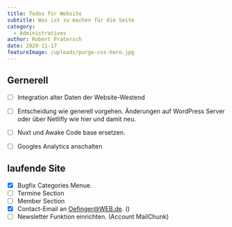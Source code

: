 ```yaml
---
title: Todos für Website
subtitle: Was ist zu machen für die Seite
category:
  - Administratives
author: Robert Pratersch
date: 2020-11-17
featureImage: /uploads/purge-css-hero.jpg
---
```


## Gernerell

- [ ] Integration alter Daten der Website-Westend

- [ ] Entscheidung wie generell vorgehen. Änderungen auf WordPress Server oder über Netlifly wie hier und damit neu.

- [ ] Nuxt und Awake Code base ersetzen.

- [ ] Googles Analytics anschalten



## laufende Site

- [x] Bugfix Categories Menue.
- [ ] Termine Section
- [ ] Member Section
- [x] Contact-Email an Oefinger@WEB.de. ()
- [ ] Newsletter Funktion einrichten. (Account MailChunk)